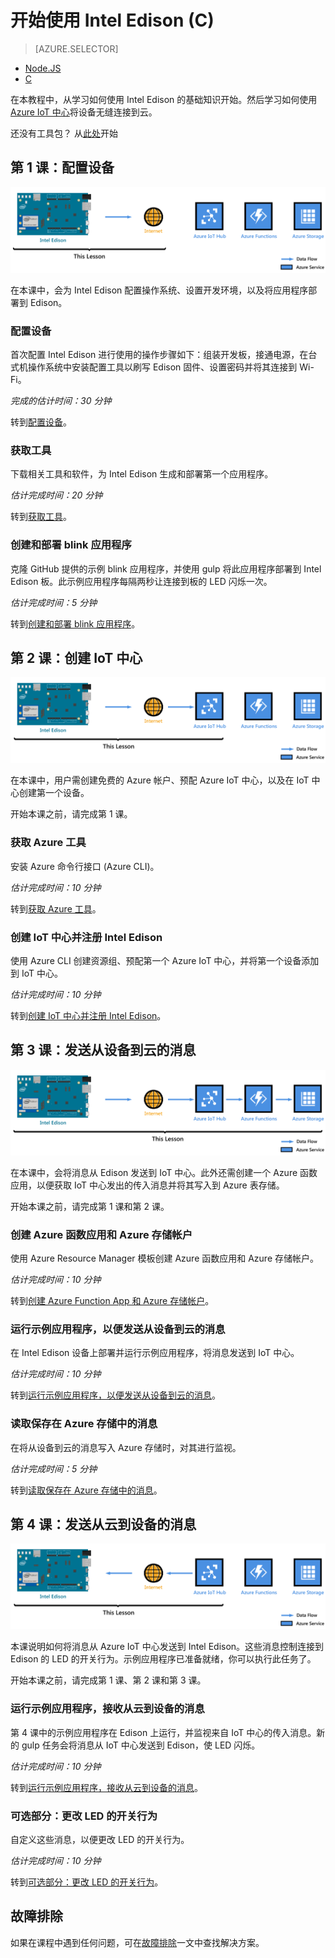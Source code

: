 <properties
    pageTitle="开始使用 Intel Edison Azure IoT 初学者工具包 | Azure"
    description="开始使用 Intel Edison，创建 Azure IoT 中心，并将 Edison 连接到 IoT 中心"
    services="iot-hub"
    documentationcenter=""
    author="shizn"
    manager="timtl"
    tags=""
    keywords="intel edison 开发, azure iot 中心, 开始使用物联网, 物联网教程, adafruit 物联网, intel edison arduino, 开始使用 arduino" />
<tags
    ms.assetid="4885fa2c-c2ee-4253-b37f-ccd55f92b006"
    ms.service="iot-hub"
    ms.devlang="c"
    ms.topic="article"
    ms.tgt_pltfrm="na"
    ms.workload="na"
    ms.date="11/7/2016"
    wacn.date="01/23/2017"
    ms.author="xshi" />  


# 开始使用 Intel Edison (C)
>[AZURE.SELECTOR]
- [Node.JS](/documentation/articles/iot-hub-intel-edison-kit-node-get-started/)
- [C](/documentation/articles/iot-hub-intel-edison-kit-c-get-started/)

在本教程中，从学习如何使用 Intel Edison 的基础知识开始。然后学习如何使用 [Azure IoT 中心](/documentation/articles/iot-hub-what-is-iot-hub/)将设备无缝连接到云。

还没有工具包？ 从[此处](/develop/iot/iot-starter-kits)开始

## 第 1 课：配置设备
![第 1 课端到端关系图](./media/iot-hub-intel-edison-lessons/e2e-lesson1.png)  


在本课中，会为 Intel Edison 配置操作系统、设置开发环境，以及将应用程序部署到 Edison。

### 配置设备
首次配置 Intel Edison 进行使用的操作步骤如下：组装开发板，接通电源，在台式机操作系统中安装配置工具以刷写 Edison 固件、设置密码并将其连接到 Wi-Fi。

*完成的估计时间：30 分钟*

转到[配置设备][configure-your-device]。

### 获取工具
下载相关工具和软件，为 Intel Edison 生成和部署第一个应用程序。

*估计完成时间：20 分钟*

转到[获取工具][get-the-tools]。

### 创建和部署 blink 应用程序
克隆 GitHub 提供的示例 blink 应用程序，并使用 gulp 将此应用程序部署到 Intel Edison 板。此示例应用程序每隔两秒让连接到板的 LED 闪烁一次。

*估计完成时间：5 分钟*

转到[创建和部署 blink 应用程序][create-and-deploy-the-blink-application]。

## 第 2 课：创建 IoT 中心
![第 2 课端到端关系图](./media/iot-hub-intel-edison-lessons/e2e-lesson2.png)  


在本课中，用户需创建免费的 Azure 帐户、预配 Azure IoT 中心，以及在 IoT 中心创建第一个设备。

开始本课之前，请完成第 1 课。

### 获取 Azure 工具
安装 Azure 命令行接口 (Azure CLI)。

*估计完成时间：10 分钟*

转到[获取 Azure 工具][get-azure-tools]。

### 创建 IoT 中心并注册 Intel Edison
使用 Azure CLI 创建资源组、预配第一个 Azure IoT 中心，并将第一个设备添加到 IoT 中心。

*估计完成时间：10 分钟*

转到[创建 IoT 中心并注册 Intel Edison](/documentation/articles/iot-hub-intel-edison-kit-c-lesson2-prepare-azure-iot-hub/)。

## 第 3 课：发送从设备到云的消息

![第 3 课端到端关系图](./media/iot-hub-intel-edison-lessons/e2e-lesson3.png)  


在本课中，会将消息从 Edison 发送到 IoT 中心。此外还需创建一个 Azure 函数应用，以便获取 IoT 中心发出的传入消息并将其写入到 Azure 表存储。

开始本课之前，请完成第 1 课和第 2 课。

### 创建 Azure 函数应用和 Azure 存储帐户
使用 Azure Resource Manager 模板创建 Azure 函数应用和 Azure 存储帐户。

*估计完成时间：10 分钟*

转到[创建 Azure Function App 和 Azure 存储帐户][create-an-azure-function-app-and-azure-storage-account]。

### 运行示例应用程序，以便发送从设备到云的消息
在 Intel Edison 设备上部署并运行示例应用程序，将消息发送到 IoT 中心。

*估计完成时间：10 分钟*

转到[运行示例应用程序，以便发送从设备到云的消息][send-device-to-cloud-messages]。

### 读取保存在 Azure 存储中的消息
在将从设备到云的消息写入 Azure 存储时，对其进行监视。

*估计完成时间：5 分钟*

转到[读取保存在 Azure 存储中的消息][read-messages-persisted-in-azure-storage]。

## 第 4 课：发送从云到设备的消息
![第 4 课端到端关系图](./media/iot-hub-intel-edison-lessons/e2e-lesson4.png)  


本课说明如何将消息从 Azure IoT 中心发送到 Intel Edison。这些消息控制连接到 Edison 的 LED 的开关行为。示例应用程序已准备就绪，你可以执行此任务了。

开始本课之前，请完成第 1 课、第 2 课和第 3 课。

### 运行示例应用程序，接收从云到设备的消息
第 4 课中的示例应用程序在 Edison 上运行，并监视来自 IoT 中心的传入消息。新的 gulp 任务会将消息从 IoT 中心发送到 Edison，使 LED 闪烁。

*估计完成时间：10 分钟*

转到[运行示例应用程序，接收从云到设备的消息][receive-cloud-to-device-messages]。

### 可选部分：更改 LED 的开关行为
自定义这些消息，以便更改 LED 的开关行为。

*估计完成时间：10 分钟*

转到[可选部分：更改 LED 的开关行为][change-the-on-and-off-behavior-of-the-led]。

## 故障排除
如果在课程中遇到任何问题，可在[故障排除][troubleshooting]一文中查找解决方案。
<!-- Images and links -->


[configure-your-device]: /documentation/articles/iot-hub-intel-edison-kit-c-lesson1-configure-your-device/
[get-the-tools]: /documentation/articles/iot-hub-intel-edison-kit-c-lesson1-get-the-tools-win32/
[create-and-deploy-the-blink-application]: /documentation/articles/iot-hub-intel-edison-kit-c-lesson1-deploy-blink-app/
[get-azure-tools]: /documentation/articles/iot-hub-intel-edison-kit-c-lesson2-get-azure-tools-win32/
[create-an-azure-function-app-and-azure-storage-account]: /documentation/articles/iot-hub-intel-edison-kit-c-lesson3-deploy-resource-manager-template/
[send-device-to-cloud-messages]: /documentation/articles/iot-hub-intel-edison-kit-c-lesson3-run-azure-blink/
[read-messages-persisted-in-azure-storage]: /documentation/articles/iot-hub-intel-edison-kit-c-lesson3-read-table-storage/
[receive-cloud-to-device-messages]: /documentation/articles/iot-hub-intel-edison-kit-c-lesson4-send-cloud-to-device-messages/
[change-the-on-and-off-behavior-of-the-led]: /documentation/articles/iot-hub-intel-edison-kit-c-lesson4-change-led-behavior/
[troubleshooting]: /documentation/articles/iot-hub-intel-edison-kit-c-troubleshooting/

<!---HONumber=Mooncake_0116_2017-->